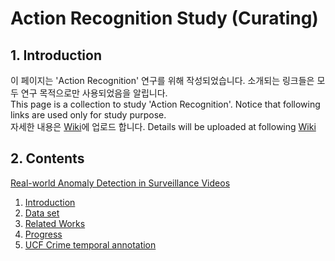 # Action Recognition Study (Curating)
## 1. Introduction
이 페이지는 'Action Recognition' 연구를 위해 작성되었습니다. 소개되는 링크들은 모두 연구 목적으로만 사용되었음을 알립니다.  
This page is a collection to study 'Action Recognition'. Notice that following links are used only for study purpose.  
자세한 내용은 [Wiki](https://github.com/henniekim/action_recognition_study/wiki)에 업로드 합니다.
Details will be uploaded at following [Wiki](https://github.com/henniekim/action_recognition_study/wiki)

## 2. Contents

[Real-world Anomaly Detection in Surveillance Videos](https://github.com/henniekim/action_recognition_study/wiki/Real-world-Anomaly-Detection-in-Surveillance-Videos)
1. [Introduction](https://github.com/henniekim/action_recognition_study/wiki#1-introduction)
2. [Data set](https://github.com/henniekim/action_recognition_study/wiki#2-data-set)
3. [Related Works](https://github.com/henniekim/action_recognition_study/wiki#3-related-works)
4. [Progress](https://github.com/henniekim/action_recognition_study/wiki#4-progress)
5. [UCF Crime temporal annotation]()
